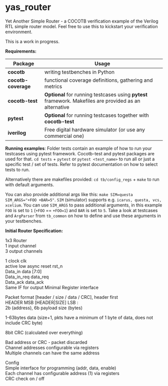 # yas_router
Yet Another Simple Router - a COCOTB verification example of the Verilog RTL simple router model. Feel free to use this to kickstart your verification environment.

This is a work in progress. 

__Requirements:__ 

| Package       | Usage         |
| ------------- | ------------- |
| __cocotb__    | writing testbenches in Python   |
| __cocotb-coverage__   | functional coverage definitions, gathering and metrics   |
| __cocotb-test__ | __Optional__ for running testcases using __pytest__ framework. Makefiles are provided as an alternative |
| __pytest__    |  __Optional__ for running testcases together with __cocotb-test__   |
| __iverilog__    |  Free digital hardware simulator (or use any commercial one)   |

__Running examples__:
Folder tests contain an example of how to run your testcases using pytest framework. Cocotb-test and pytest packages are used for that.
`cd tests` + `pytest` or `pytest <test_name>` to run all or just a specific test / set of tests. Refer to pytest documentation on how to select tests to run.

Alternatively there are makefiles provided:
`cd tb/config_regs` + `make` to run with default arguments.

You can also provide additional args like this: `make SIM=questa SIM_ARGS="+FOO +BAR=5"`. `SIM` (simulator) supports e.g. `icarus, questa, vcs, xcelium`. You can use `SIM_ARGS` to pass additional arguments, in this example `FOO` is set to `1` (`+FOO` == `+FOO=1`) and `BAR` is set to `5`. Take a look at testcases and `ArgParser` from `tb_common` on how to define and use these arguments in your testbenches.


__Initial Router Specification:__  

1x3 Router  
1 input channel  
3 output channels  

1 clock clk  
active low async reset rst_n  
Data_in data [7:0]  
Data_in_req data_req  
Data_ack data_ack  
Same IF for output
Minimal Register interface  


Packet format [header / size / data / CRC], header first  
HEADER MSB [HEADER|SIZE] LSB :     
2b (address), 6b payload size (bytes)  

1-63bytes data  (size+1, pkts have a minimum of 1 byte of data, does not include CRC byte)

8bit CRC (calculated over everything)  

Bad address or CRC - packet discarded  
Channel addresses configurable via registers  
Multiple channels can have the same address  

Config  
Simple interface for programming (addr, data, enable)  
Each channel has configurable address (1) via registers  
CRC check on / off  
